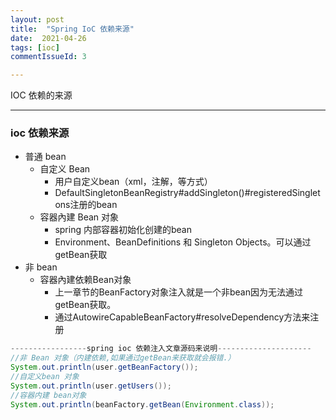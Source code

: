 ```yaml
---
layout: post
title:  "Spring IoC 依赖来源"
date:  2021-04-26
tags: [ioc]
commentIssueId: 3

---
```




IOC 依赖的来源



----

### ioc 依赖来源

* 普通 bean
  - 自定义 Bean 
    - 用户自定义bean（xml，注解，等方式）
    - DefaultSingletonBeanRegistry#addSingleton()#registeredSingletons注册的bean
  - 容器內建 Bean 对象 
    - spring 内部容器初始化创建的bean
    - Environment、BeanDefinitions 和 Singleton Objects。可以通过getBean获取
* 非 bean
  * 容器內建依赖Bean对象
    * 上一章节的BeanFactory对象注入就是一个非bean因为无法通过getBean获取。
    * 通过AutowireCapableBeanFactory#resolveDependency方法来注册



```java
-----------------spring ioc 依赖注入文章源码来说明---------------------
//非 Bean 对象（内建依赖,如果通过getBean来获取就会报错.）
System.out.println(user.getBeanFactory());
//自定义bean 对象
System.out.println(user.getUsers());
//容器内建 bean对象
System.out.println(beanFactory.getBean(Environment.class));
```